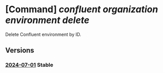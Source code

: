 # [Command] _confluent organization environment delete_

Delete Confluent environment by ID.

## Versions

### [2024-07-01](/Resources/mgmt-plane/L3N1YnNjcmlwdGlvbnMve30vcmVzb3VyY2Vncm91cHMve30vcHJvdmlkZXJzL21pY3Jvc29mdC5jb25mbHVlbnQvb3JnYW5pemF0aW9ucy97fS9lbnZpcm9ubWVudHMve30=/2024-07-01.xml) **Stable**

<!-- mgmt-plane /subscriptions/{}/resourcegroups/{}/providers/microsoft.confluent/organizations/{}/environments/{} 2024-07-01 -->

